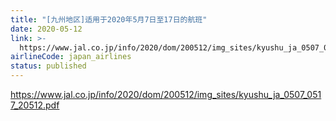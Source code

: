 ```yaml
---
title: "[九州地区]适用于2020年5月7日至17日的航班"
date: 2020-05-12
link: >-
  https://www.jal.co.jp/info/2020/dom/200512/img_sites/kyushu_ja_0507_0517_20512.pdf
airlineCode: japan_airlines
status: published
---
```

https://www.jal.co.jp/info/2020/dom/200512/img_sites/kyushu_ja_0507_0517_20512.pdf
